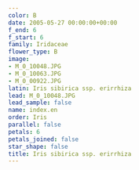 ```yaml
---
color: B
date: 2005-05-27 00:00:00+00:00
f_end: 6
f_start: 6
family: Iridaceae
flower_type: B
image:
- M_0_10048.JPG
- M_0_10063.JPG
- M_0_00922.JPG
latin: Iris sibirica ssp. erirrhiza
lead: M_0_10048.JPG
lead_sample: false
name: index.en
order: Iris
parallel: false
petals: 6
petals_joined: false
star_shape: false
title: Iris sibirica ssp. erirrhiza
---
```

